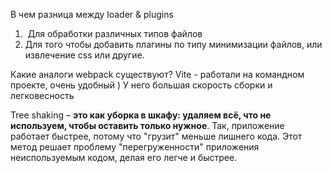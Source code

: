 В чем разница между loader & plugins

1)  Для обработки различных типов файлов
2) Для того чтобы добавить плагины по типу минимизации файлов, или извлечение css или другие.

Какие аналоги webpack cуществуют?
Vite - работали на командном проекте, очень удобный )
У него большая скорость сборки и легковесность

Tree shaking  – **это как уборка в шкафу: удаляем всё, что не используем, чтобы оставить только нужное**. Так, приложение работает быстрее, потому что "грузит" меньше лишнего кода. Этот метод решает проблему "перегруженности" приложения неиспользуемым кодом, делая его легче и быстрее.